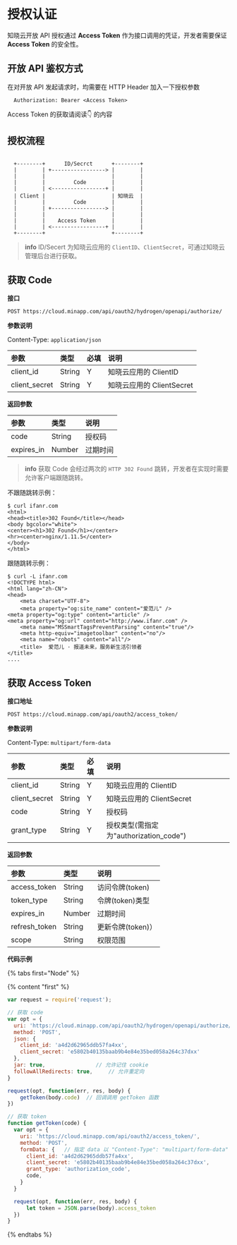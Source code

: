 # 授权认证

知晓云开放 API 授权通过 **Access Token** 作为接口调用的凭证，开发者需要保证 **Access Token** 的安全性。

## 开放 API 鉴权方式

在对开放 API 发起请求时，均需要在 HTTP Header 加入一下授权参数

```
  Authorization: Bearer <Access Token>
```

Access Token 的获取请阅读👇 的内容


## 授权流程

```

  +--------+      ID/Secrct      +--------+
  |        | +-----------------> |        |
  |        |                     |        |
  |        |         Code        |        |
  |        | <-----------------+ |        |
  | Client |                     | 知晓云  |
  |        |         Code        |        |
  |        | +-----------------> |        |
  |        |                     |        |
  |        |    Access Token     |        |
  |        | <-----------------+ |        |
  +--------+                     +--------+

```

> **info**
> ID/Secert 为知晓云应用的 `ClientID`、`ClientSecret`，可通过知晓云管理后台进行获取。

## 获取 Code

**接口**

`POST https://cloud.minapp.com/api/oauth2/hydrogen/openapi/authorize/`

**参数说明**

Content-Type: `application/json`

| 参数               | 类型    | 必填 | 说明 |
| :------------     | :----- | :-- | :-- |
| client_id         | String | Y  | 知晓云应用的 ClientID |
| client_secret     | String | Y  | 知晓云应用的 ClientSecret |

**返回参数**

| 参数         | 类型         | 说明 |
| :---------- | :----------- | :-- |
| code        | String       | 授权码 |
| expires_in  | Number       | 过期时间 |

> **info**
> 获取 Code 会经过两次的 `HTTP 302 Found` 跳转，开发者在实现时需要允许客户端跟随跳转。

不跟随跳转示例：

```
$ curl ifanr.com
<html>
<head><title>302 Found</title></head>
<body bgcolor="white">
<center><h1>302 Found</h1></center>
<hr><center>nginx/1.11.5</center>
</body>
</html>
```

跟随跳转示例：

```
$ curl -L ifanr.com
<!DOCTYPE html>
<html lang="zh-CN">
<head>
    <meta charset="UTF-8">
    <meta property="og:site_name" content="爱范儿" />
<meta property="og:type" content="article" />
<meta property="og:url" content="http://www.ifanr.com" />
    <meta name="MSSmartTagsPreventParsing" content="true"/>
    <meta http-equiv="imagetoolbar" content="no"/>
    <meta name="robots" content="all"/>
    <title>  爱范儿 · 报道未来，服务新生活引领者
</title>
....
```

## 获取 Access Token

**接口地址**

`POST https://cloud.minapp.com/api/oauth2/access_token/`

**参数说明**

Content-Type: `multipart/form-data`

| 参数               | 类型    | 必填 | 说明 |
| :------------     | :----- | :-- | :-- |
| client_id         | String | Y  | 知晓云应用的 ClientID |
| client_secret     | String | Y  | 知晓云应用的 ClientSecret |
| code              | String | Y  | 授权码 |
| grant_type        | String | Y  | 授权类型(需指定为"authorization_code") |

**返回参数**

| 参数           | 类型         | 说明 |
| :----------   | :----------- | :-- |
| access_token  | String       | 访问令牌(token) |
| token_type    | String       | 令牌(token)类型 |
| expires_in    | Number       | 过期时间 |
| refresh_token | String       | 更新令牌(token)） |
| scope         | String       | 权限范围 |

**代码示例** 

{% tabs first="Node" %}

{% content "first" %}

  ```js
  var request = require('request');

  // 获取 code
  var opt = {
    uri: 'https://cloud.minapp.com/api/oauth2/hydrogen/openapi/authorize/',
    method: 'POST',
    json: {
      client_id: 'a4d2d62965ddb57fa4xx',
      client_secret: 'e5802b40135baab9b4e84e35bed058a264c37dxx'
    },
    jar: true,                // 允许记住 cookie 
    followAllRedirects: true,     // 允许重定向
  }

  request(opt, function(err, res, body) {
      getToken(body.code)  // 回调调用 getToken 函数
  })

  // 获取 token
  function getToken(code) {
    var opt = {
      uri: 'https://cloud.minapp.com/api/oauth2/access_token/',
      method: 'POST',
      formData: {   // 指定 data 以 "Content-Type": "multipart/form-data" 传送
        client_id: 'a4d2d62965ddb57fa4xx',
        client_secret: 'e5802b40135baab9b4e84e35bed058a264c37dxx',
        grant_type: 'authorization_code',
        code,
      }
    }

    request(opt, function(err, res, body) {
        let token = JSON.parse(body).access_token
    })
  }
  ```

{% endtabs %}